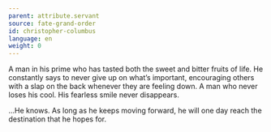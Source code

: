 ```yaml
---
parent: attribute.servant
source: fate-grand-order
id: christopher-columbus
language: en
weight: 0
---
```


A man in his prime who has tasted both the sweet and bitter fruits of life.
He constantly says to never give up on what’s important, encouraging others with a slap on the back whenever they are feeling down.
A man who never loses his cool.
His fearless smile never disappears.

…He knows.
As long as he keeps moving forward, he will one day reach the destination that he hopes for.
